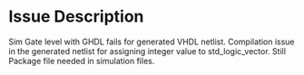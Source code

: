 # Issue Description
Sim Gate level with GHDL fails for generated VHDL netlist. Compilation issue in the generated netlist for assigning integer value to std_logic_vector.
Still Package file needed in simulation files.
